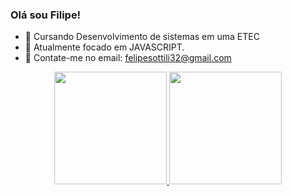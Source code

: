### Olá sou Filipe! 

- 🔭 Cursando Desenvolvimento de sistemas em uma ETEC
- 🌱 Atualmente focado em JAVASCRIPT.
- 👯 Contate-me no email: felipesottili32@gmail.com
<div align="center">
  <a href="https://github.com/Sottili">
  <img height="180em" src="https://github-readme-stats.vercel.app/api?username=Sottili&show_icons=true&theme=dracula&include_all_commits=true&count_private=true"/>
  <img height="180em" src="https://github-readme-stats.vercel.app/api/top-langs/?username=Sottili&layout=compact&langs_count=7&theme=dracula"/>
</div>

